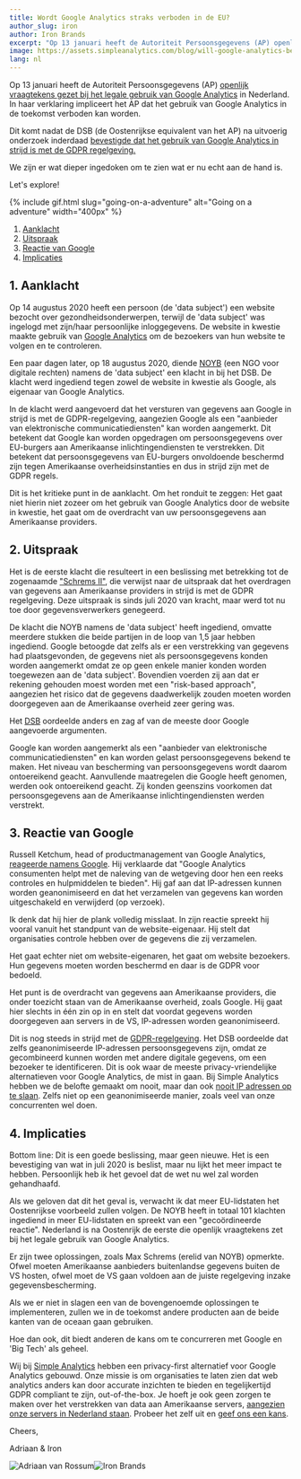 ```yaml
---
title: Wordt Google Analytics straks verboden in de EU?
author_slug: iron
author: Iron Brands
excerpt: "Op 13 januari heeft de Autoriteit Persoonsgegevens (AP) openlijk vraagtekens gezet bij het legale gebruik van Google Analytics in Nederland. In haar verklaring impliceerde het AP dat het gebruik van Google Analytics in de toekomst verboden kan worden. In dit artikel gaan we hier dieper op in."
image: https://assets.simpleanalytics.com/blog/will-google-analytics-be-banned-in-the-eu/social.png
lang: nl
---
```


Op 13 januari heeft de Autoriteit Persoonsgegevens (AP) [openlijk vraagtekens gezet bij het legale gebruik van Google Analytics](https://autoriteitpersoonsgegevens.nl/nl/onderwerpen/internet-telefoon-tv-en-post/cookies#hoe-kan-ik-bij-google-analytics-de-privacy-van-mijn-websitebezoekers-beschermen-4898) in Nederland. In haar verklaring impliceert het AP dat het gebruik van Google Analytics in de toekomst verboden kan worden.

Dit komt nadat de DSB (de Oostenrijkse equivalent van het AP) na uitvoerig onderzoek inderdaad [bevestigde dat het gebruik van Google Analytics in strijd is met de GDPR regelgeving. ](https://noyb.eu/en/austrian-dsb-eu-us-data-transfers-google-analytics-illegal)

We zijn er wat dieper ingedoken om te zien wat er nu echt aan de hand is.

Let's explore!

{% include gif.html slug="going-on-a-adventure" alt="Going on a adventure" width="400px" %}

1.  [Aanklacht](#1-aanklacht)
2.  [Uitspraak](#2-uitspraak)
3.  [Reactie van Google](#3-reactie-van-google)
4.  [Implicaties](#4-implicaties)

## 1. Aanklacht

Op 14 augustus 2020 heeft een persoon (de 'data subject') een website bezocht over gezondheidsonderwerpen, terwijl de 'data subject' was ingelogd met zijn/haar persoonlijke inloggegevens. De website in kwestie maakte gebruik van [Google Analytics](https://analytics.google.com/analytics/web/) om de bezoekers van hun website te volgen en te controleren.

Een paar dagen later, op 18 augustus 2020, diende [NOYB](https://noyb.eu/en) (een NGO voor digitale rechten) namens de 'data subject' een klacht in bij het DSB. De klacht werd ingediend tegen zowel de website in kwestie als Google, als eigenaar van Google Analytics.

In de klacht werd aangevoerd dat het versturen van gegevens aan Google in strijd is met de GDPR-regelgeving, aangezien Google als een "aanbieder van elektronische communicatiediensten" kan worden aangemerkt. Dit betekent dat Google kan worden opgedragen om persoonsgegevens over EU-burgers aan Amerikaanse inlichtingendiensten te verstrekken. Dit betekent dat persoonsgegevens van EU-burgers onvoldoende beschermd zijn tegen Amerikaanse overheidsinstanties en dus in strijd zijn met de GDPR regels.

Dit is het kritieke punt in de aanklacht. Om het ronduit te zeggen: Het gaat niet hierin niet zozeer om het gebruik van Google Analytics door de website in kwestie, het gaat om de overdracht van uw persoonsgegevens aan Amerikaanse providers.

## 2. Uitspraak

Het is de eerste klacht die resulteert in een beslissing met betrekking tot de zogenaamde ["Schrems II"](https://iapp.org/news/a/the-schrems-ii-decision-eu-us-data-transfers-in-question/), die verwijst naar de uitspraak dat het overdragen van gegevens aan Amerikaanse providers in strijd is met de GDPR regelgeving. Deze uitspraak is sinds juli 2020 van kracht, maar werd tot nu toe door gegevensverwerkers genegeerd.

De klacht die NOYB namens de 'data subject' heeft ingediend, omvatte meerdere stukken die beide partijen in de loop van 1,5 jaar hebben ingediend. Google betoogde dat zelfs als er een verstrekking van gegevens had plaatsgevonden, de gegevens niet als persoonsgegevens konden worden aangemerkt omdat ze op geen enkele manier konden worden toegewezen aan de 'data subject'. Bovendien voerden zij aan dat er rekening gehouden moest worden met een "risk-based approach", aangezien het risico dat de gegevens daadwerkelijk zouden moeten worden doorgegeven aan de Amerikaanse overheid zeer gering was.

Het [DSB](https://www.data-protection-authority.gv.at/) oordeelde anders en zag af van de meeste door Google aangevoerde argumenten.

Google kan worden aangemerkt als een "aanbieder van elektronische communicatiediensten" en kan worden gelast persoonsgegevens bekend te maken. Het niveau van bescherming van persoonsgegevens wordt daarom ontoereikend geacht. Aanvullende maatregelen die Google heeft genomen, werden ook ontoereikend geacht. Zij konden geenszins voorkomen dat persoonsgegevens aan de Amerikaanse inlichtingendiensten werden verstrekt.

## 3. Reactie van Google

Russell Ketchum, head of productmanagement van Google Analytics, [reageerde namens Google](https://blog.google/around-the-globe/google-europe/google-analytics-facts/). Hij verklaarde dat "Google Analytics consumenten helpt met de naleving van de wetgeving door hen een reeks controles en hulpmiddelen te bieden". Hij gaf aan dat IP-adressen kunnen worden geanonimiseerd en dat het verzamelen van gegevens kan worden uitgeschakeld en verwijderd (op verzoek).

Ik denk dat hij hier de plank volledig misslaat. In zijn reactie spreekt hij vooral vanuit het standpunt van de website-eigenaar. Hij stelt dat organisaties controle hebben over de gegevens die zij verzamelen.

Het gaat echter niet om website-eigenaren, het gaat om website bezoekers. Hun gegevens moeten worden beschermd en daar is de GDPR voor bedoeld.

Het punt is de overdracht van gegevens aan Amerikaanse providers, die onder toezicht staan van de Amerikaanse overheid, zoals Google. Hij gaat hier slechts in één zin op in en stelt dat voordat gegevens worden doorgegeven aan servers in de VS, IP-adressen worden geanonimiseerd.

Dit is nog steeds in strijd met de [GDPR-regelgeving](https://lawspeed.com/gdpr-transfers-of-data-to-the-united-states/). Het DSB oordeelde dat zelfs geanonimiseerde IP-adressen persoonsgegevens zijn, omdat ze gecombineerd kunnen worden met andere digitale gegevens, om een bezoeker te identificeren. Dit is ook waar de meeste privacy-vriendelijke alternatieven voor Google Analytics, de mist in gaan. Bij Simple Analytics hebben we de belofte gemaakt om nooit, maar dan ook [nooit IP adressen op te slaan](https://docs.simpleanalytics.com/what-we-collect). Zelfs niet op een geanonimiseerde manier, zoals veel van onze concurrenten wel doen.

## 4. Implicaties

Bottom line: Dit is een goede beslissing, maar geen nieuwe. Het is een bevestiging van wat in juli 2020 is beslist, maar nu lijkt het meer impact te hebben. Persoonlijk heb ik het gevoel dat de wet nu wel zal worden gehandhaafd.

Als we geloven dat dit het geval is, verwacht ik dat meer EU-lidstaten het Oostenrijkse voorbeeld zullen volgen. De NOYB heeft in totaal 101 klachten ingediend in meer EU-lidstaten en spreekt van een "gecoördineerde reactie". Nederland is na Oostenrijk de eerste die openlijk vraagtekens zet bij het legale gebruik van Google Analytics.

Er zijn twee oplossingen, zoals Max Schrems (erelid van NOYB) opmerkte. Ofwel moeten Amerikaanse aanbieders buitenlandse gegevens buiten de VS hosten, ofwel moet de VS gaan voldoen aan de juiste regelgeving inzake gegevensbescherming.

Als we er niet in slagen een van de bovengenoemde oplossingen te implementeren, zullen we in de toekomst andere producten aan de beide kanten van de oceaan gaan gebruiken.

Hoe dan ook, dit biedt anderen de kans om te concurreren met Google en 'Big Tech' als geheel.

Wij bij [Simple Analytics](https://simpleanalytics.com/) hebben een privacy-first alternatief voor Google Analytics gebouwd. Onze missie is om organisaties te laten zien dat web analytics anders kan door accurate inzichten te bieden en tegelijkertijd GDPR compliant te zijn, out-of-the-box. Je hoeft je ook geen zorgen te maken over het verstrekken van data aan Amerikaanse servers, [aangezien onze servers in Nederland staan](https://docs.simpleanalytics.com/locations). Probeer het zelf uit en [geef ons een kans](https://simpleanalytics.com/welcome).

Cheers,

Adriaan & Iron

<img
  loading="lazy"
  class="avatar"
  src="https://assets.simpleanalytics.com/images/people/adriaan.jpg"
  referrerpolicy="no-referrer"
  alt="Adriaan van Rossum"
/><img
  loading="lazy"
  class="avatar"
  src="https://assets.simpleanalytics.com/images/people/iron.jpg"
  referrerpolicy="no-referrer"
  alt="Iron Brands"
/>
